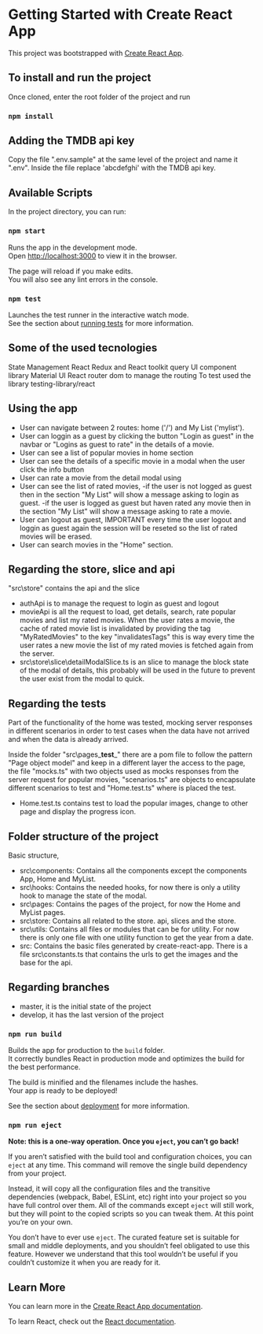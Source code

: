 # Getting Started with Create React App

This project was bootstrapped with [Create React App](https://github.com/facebook/create-react-app).

## To install and run the project
Once cloned, enter the root folder of the project and run
### `npm install`

## Adding the TMDB api key
Copy the file ".env.sample" at the same level of the project and name it ".env". Inside the file replace 'abcdefghi' with the TMDB api key.


## Available Scripts

In the project directory, you can run:

### `npm start`

Runs the app in the development mode.\
Open [http://localhost:3000](http://localhost:3000) to view it in the browser.

The page will reload if you make edits.\
You will also see any lint errors in the console.

### `npm test`

Launches the test runner in the interactive watch mode.\
See the section about [running tests](https://facebook.github.io/create-react-app/docs/running-tests) for more information.


## Some of the used tecnologies 
State Management React Redux and React toolkit query
UI component library Material UI
React router dom to manage the routing
To test used the library testing-library/react


## Using the app
* User can navigate between 2 routes: home ('/') and My List ('mylist').
* User can loggin as a guest by clicking the button "Login as guest" in the navbar or "Logins as guest to rate" in the details of a movie.
* User can see a list of popular movies in home section
* User can see the details of a specific movie in a modal when the user click the info button 
* User can rate a movie from the detail modal using 
* User can see the list of rated movies, 
    -if the user is not logged as guest then in the section "My List" will show a message asking to login as guest.
    -if the user is logged as guest but haven rated any movie then in the section "My List" will show a message asking to rate a movie.
* User can logout as guest, IMPORTANT every time the user logout and loggin as guest again the session will be reseted so the list of rated movies will be erased.
* User can search movies in the "Home" section.

## Regarding the store, slice and api
"src\store\" contains the api and the slice
* authApi is to manage the request to login as guest and logout 
* movieApi is all the request to load, get details,  search,  rate popular movies and list my rated movies. When the user rates a movie, the cache of rated movie list is invalidated by providing the tag "MyRatedMovies" to the key "invalidatesTags" this is way every time the user rates a new movie the list of my rated movies is fetched again from the server.
* src\store\slice\detailModalSlice.ts is an slice to manage the block state of the modal of details, this probably will be used in the future to prevent the user exist from the modal to quick.


## Regarding the tests
Part of the functionality of the home was tested, mocking server responses in different scenarios in order to test cases when the data have not arrived and when the data is already arrived. 

Inside the folder "src\pages\___test___" there are a pom file to follow the pattern "Page object model" and keep in a different layer the access to the page, the file "mocks.ts" with two objects used as mocks responses from the server request for popular movies, "scenarios.ts" are objects to encapsulate different scenarios to test and "Home.test.ts" where is placed the test.

* Home.test.ts contains test to load the popular images, change to other page and display the progress icon.



## Folder structure of the project
Basic structure, 
* src\components: Contains all the components except the components App, Home and MyList.
* src\hooks: Contains the needed hooks, for now there is only a utility hook to manage the state of the modal.
* src\pages: Contains the pages of the project, for now the Home and MyList pages.
* src\store: Contains all related to the store. api, slices and the store.
* src\utils: Contains all files or modules that can be for utility. For now there is only one file with one utility function to get the year from a date.
* src: Contains the basic files generated by create-react-app. There is a file src\constants.ts that contains the urls to get the images and the base for the api.

## Regarding branches
* master, it is the initial state of the project
* develop, it has the last version of the project


### `npm run build`

Builds the app for production to the `build` folder.\
It correctly bundles React in production mode and optimizes the build for the best performance.

The build is minified and the filenames include the hashes.\
Your app is ready to be deployed!

See the section about [deployment](https://facebook.github.io/create-react-app/docs/deployment) for more information.

### `npm run eject`

**Note: this is a one-way operation. Once you `eject`, you can’t go back!**

If you aren’t satisfied with the build tool and configuration choices, you can `eject` at any time. This command will remove the single build dependency from your project.

Instead, it will copy all the configuration files and the transitive dependencies (webpack, Babel, ESLint, etc) right into your project so you have full control over them. All of the commands except `eject` will still work, but they will point to the copied scripts so you can tweak them. At this point you’re on your own.

You don’t have to ever use `eject`. The curated feature set is suitable for small and middle deployments, and you shouldn’t feel obligated to use this feature. However we understand that this tool wouldn’t be useful if you couldn’t customize it when you are ready for it.

## Learn More

You can learn more in the [Create React App documentation](https://facebook.github.io/create-react-app/docs/getting-started).

To learn React, check out the [React documentation](https://reactjs.org/).



